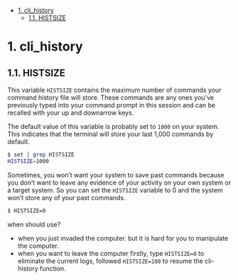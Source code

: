 - [1. cli\_history](#1-cli_history)
  - [1.1. HISTSIZE](#11-histsize)
# 1. cli_history

## 1.1. HISTSIZE
This variable `HISTSIZE` contains the maximum number of commands your command history file will store. These commands are any ones you’ve previously typed into your command prompt in this session and can be recalled with your up­ and down­arrow keys.

The default value of this variable is probably set to `1000` on your system. This indicates that the terminal will store your last 1,000 commands by default.
```bash
$ set | grep HISTSIZE
HISTSIZE=1000
```

Sometimes, you won’t want your system to save past commands because you don’t want to leave any evidence of your activity on your own system or a target system. So you can set the `HISTSIZE` variable to 0 and the system won’t store any of your past commands.

```bash
$ HISTSIZE=0
```
when should use?
- when you just invaded the computer.
    but it is hard for you to manipulate the computer.
- when you want to leave the computer
    firstly, type `HISTSIZE=0` to eliminate the current logs, followed `HISTSIZE=100` to resume the cli-history function.